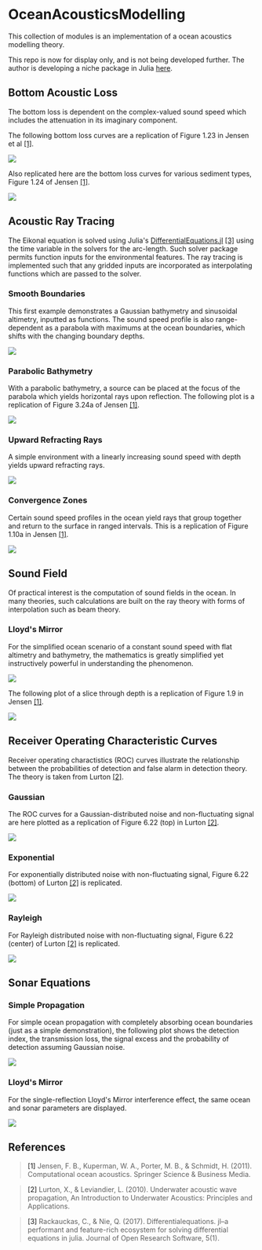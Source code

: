 # OceanAcousticsModelling
This collection of modules is an implementation of a ocean acoustics modelling theory.

This repo is now for display only, and is not being developed further. The author is developing a niche package in Julia [here](https://github.com/kapple19/OceanAcoustics.jl).

## Bottom Acoustic Loss
The bottom loss is dependent on the complex-valued sound speed which includes the attenuation in its imaginary component.

The following bottom loss curves are a replication of Figure 1.23 in Jensen et al [[1]](#JensenEtAl).

![](img/BottomLoss_Parameters.png)

Also replicated here are the bottom loss curves for various sediment types, Figure 1.24 of Jensen [[1]](#JensenEtAl).

![](img/BottomLoss_Types.png)

## Acoustic Ray Tracing
The Eikonal equation is solved using Julia's [DifferentialEquations.jl](https://github.com/SciML/DifferentialEquations.jl) [[3]](#RackauckasEtAl) using the time variable in the solvers for the arc-length. Such solver package permits function inputs for the environmental features. The ray tracing is implemented such that any gridded inputs are incorporated as interpolating functions which are passed to the solver.

### Smooth Boundaries
This first example demonstrates a Gaussian bathymetry and sinusoidal altimetry, inputted as functions. The sound speed profile is also range-dependent as a parabola with maximums at the ocean boundaries, which shifts with the changing boundary depths.

![](img/RayTrace_FirstExample.png)

### Parabolic Bathymetry
With a parabolic bathymetry, a source can be placed at the focus of the parabola which yields horizontal rays upon reflection. The following plot is a replication of Figure 3.24a of Jensen [[1]](#JensenEtAl).

![](img/RayTrace_ParabolicBoundary.png)

### Upward Refracting Rays
A simple environment with a linearly increasing sound speed with depth yields upward refracting rays.

![](img/RayTrace_UpwardRefracting.png)

### Convergence Zones
Certain sound speed profiles in the ocean yield rays that group together and return to the surface in ranged intervals. This is a replication of Figure 1.10a in Jensen [[1]](#JensenEtAl).

![](img/RayTrace_ConvergenceZones.png)

## Sound Field
Of practical interest is the computation of sound fields in the ocean. In many theories, such calculations are built on the ray theory with forms of interpolation such as beam theory.

### Lloyd's Mirror
For the simplified ocean scenario of a constant sound speed with flat altimetry and bathymetry, the mathematics is greatly simplified yet instructively powerful in understanding the phenomenon.

![](img/SoundField_LloydsMirror_Simple.png)

The following plot of a slice through depth is a replication of Figure 1.9 in Jensen [[1]](#JensenEtAl).

![](img/SoundField_LloydsMirror_Simple_DepthSlice.png)

## Receiver Operating Characteristic Curves
Receiver operating charactistics (ROC) curves illustrate the relationship between the probabilities of detection and false alarm in detection theory. The theory is taken from Lurton [[2]](#Lurton).

### Gaussian
The ROC curves for a Gaussian-distributed noise and non-fluctuating signal are here plotted as a replication of Figure 6.22 (top) in Lurton [[2]](#Lurton).

![](img/DetectionIndex_Gaussian.png)

### Exponential
For exponentially distributed noise with non-fluctuating signal, Figure 6.22 (bottom) of Lurton [[2]](#Lurton) is replicated.

![](img/DetectionIndex_Exponential.png)

### Rayleigh
For Rayleigh distributed noise with non-fluctuating signal, Figure 6.22 (center) of Lurton [[2]](#Lurton) is replicated.

![](img/DetectionIndex_Rayleigh.png)

## Sonar Equations
### Simple Propagation
For simple ocean propagation with completely absorbing ocean boundaries (just as a simple demonstration), the following plot shows the detection index, the transmission loss, the signal excess and the probability of detection assuming Gaussian noise.

![](img/SonarEqs_SimplePropagation.png)

### Lloyd's Mirror
For the single-reflection Lloyd's Mirror interference effect, the same ocean and sonar parameters are displayed.

![](img/SonarEqs_LloydsMirror.png)

## References
> <a name="JensenEtAl">[1]</a> Jensen, F. B., Kuperman, W. A., Porter, M. B., & Schmidt, H. (2011). Computational ocean acoustics. Springer Science & Business Media.

> <a name="Lurton">[2]</a> Lurton, X., & Leviandier, L. (2010). Underwater acoustic wave propagation, An Introduction to Underwater Acoustics: Principles and Applications.

> <a name="RackauckasEtAl">[3]</a> Rackauckas, C., & Nie, Q. (2017). Differentialequations. jl–a performant and feature-rich ecosystem for solving differential equations in julia. Journal of Open Research Software, 5(1).